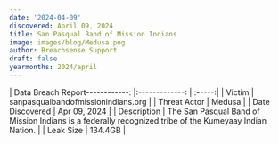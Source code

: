 ```yaml
---
date: '2024-04-09'
discovered: April 09, 2024
title: San Pasqual Band of Mission Indians
image: images/blog/Medusa.png
author: Breachsense Support
draft: false
yearmonths: 2024/april
---
```


| Data Breach Report------------:     |:-------------:    | :-----:|
| Victim      | sanpasqualbandofmissionindians.org      | 
| Threat Actor      | Medusa      | 
| Date Discovered      | Apr 09, 2024      | 
| Description      | The San Pasqual Band of Mission Indians is a federally recognized tribe of the Kumeyaay Indian Nation.      | 
| Leak Size      | 134.4GB      | 

